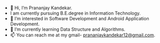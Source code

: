- 👋 Hi, I’m Prananjay Kandekar.
- I am currently pursuing B.E.degree in Information Technology.
- 👀 I’m interested in Software Development and Android Application Development.
- 🌱 I’m currently learning Data Structure and Algorithms.
- 📫 You can reach me at my gmail- prananjaykandekar12@gmail.com.

<!---
Prananjay04/Prananjay04 is a ✨ special ✨ repository because its `README.md` (this file) appears on your GitHub profile.
You can click the Preview link to take a look at your changes.
--->
